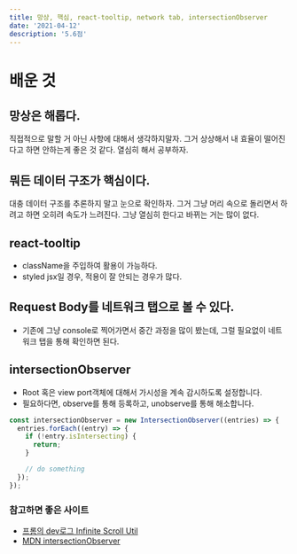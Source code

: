 ```yaml
---
title: 망상, 핵심, react-tooltip, network tab, intersectionObserver
date: '2021-04-12'
description: '5.6점'
---
```


# 배운 것

## 망상은 해롭다.

직접적으로 말할 거 아닌 사항에 대해서 생각하지말자. 그거 상상해서 내 효율이 떨어진다고 하면 안하는게 좋은 것 같다. 열심히 해서 공부하자.

## 뭐든 데이터 구조가 핵심이다.

대충 데이터 구조를 추론하지 말고 눈으로 확인하자. 그거 그냥 머리 속으로 돌리면서 하려고 하면 오히려 속도가 느려진다. 그냥 열심히 한다고 바뀌는 거는 많이 없다.

## react-tooltip

- className을 주입하여 활용이 가능하다.
- styled jsx일 경우, 적용이 잘 안되는 경우가 많다.

## Request Body를 네트워크 탭으로 볼 수 있다.

- 기존에 그냥 console로 찍어가면서 중간 과정을 많이 봤는데, 그럴 필요없이 네트워크 탭을 통해 확인하면 된다.

## intersectionObserver

- Root 혹은 view port객체에 대해서 가시성을 계속 감시하도록 설정합니다.
- 필요하다면, observe를 통해 등록하고, unobserve를 통해 해소합니다.

```javascript
const intersectionObserver = new IntersectionObserver((entries) => {
  entries.forEach((entry) => {
    if (!entry.isIntersecting) {
      return;
    }

    // do something
  });
});
```

### 참고하면 좋은 사이트

- [프롬의 dev로그 Infinite Scroll Util](https://promm.dev/react/infinite-scroll-util/)
- [MDN intersectionObserver](https://developer.mozilla.org/ko/docs/Web/API/IntersectionObserver)
